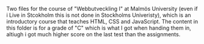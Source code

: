 Two files for the course of "Webbutveckling I" at Malmös University (even if i Live in Stcokholm this is not done in Stockholms Univeristy), which is an introductory course that teaches HTML, CSS and JavaScript. The content in this folder is for a grade of "C" which is what I got when handing them in, altiugh i got much higher score on the last test than the assignments. 

